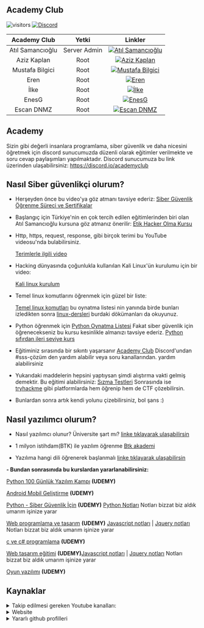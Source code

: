 ## Academy Club

![visitors](https://visitor-badge.laobi.icu/badge?page_id=academyclub.kaynaklar) [![Discord](https://discord.com/api/guilds/835246397137748039/widget.png)](https://discord.io/academyclub)

|Academy Club|Yetki|Linkler|
|:---:|:---:|:---:|
|Atıl Samancıoğlu|Server Admin|[![Atıl Samancıoğlu](https://img.shields.io/badge/AcademyClub-Discord-black)](https://discord.com/users/722134683650883697)|
|Aziz Kaplan|Root|[![Aziz Kaplan](https://img.shields.io/badge/AcademyClub-Discord-red)](https://discord.com/users/782245134062321694)|
|Mustafa Bilgici|Root|[![Mustafa Bilgici](https://img.shields.io/badge/AcademyClub-Discord-red)](https://discord.com/users/519969314359607319)|
|Eren|Root|[![Eren](https://img.shields.io/badge/AcademyClub-Discord-red)](https://discord.com/users/729960681293611009)|
|İlke|Root|[![İlke](https://img.shields.io/badge/AcademyClub-Discord-red)](https://discord.com/users/740638169556451349)|
|EnesG|Root|[![EnesG](https://img.shields.io/badge/AcademyClub-Discord-red)](https://discord.com/users/266982445029654528)|
|Escan DNMZ|Root|[![Escan DNMZ](https://img.shields.io/badge/AcademyClub-Discord-red)](https://discord.com/users/266982445029654528)|



## Academy
Sizin gibi değerli insanlara programlama, siber güvenlik ve daha nicesini öğretmek için discord sunucumuzda düzenli olarak eğitimler verilmekte ve soru cevap paylaşımları yapılmaktadır. Discord sunucumuza bu link üzerinden ulaşabilirsiniz: https://discord.io/academyclub


## Nasıl Siber güvenlikçi olurum?

- Herşeyden önce bu video'ya göz atmanı tavsiye ederiz: [Siber Güvenlik Öğrenme Süreci ve Sertifikalar](https://www.youtube.com/watch?v=cCqZBBZUkYs)

- Başlangıç için Türkiye'nin en çok tercih edilen eğitimlerinden biri olan Atıl Samancıoğlu kursuna göz atmanız önerilir: [Etik Hacker Olma Kursu](https://www.udemy.com/course/etik-hacker-olma-kursu/)

- Http, https, request, response, gibi birçok terimi bu YouTube videosu'nda bulabilirsiniz.

    [Terimlerle ilgili video](https://www.youtube.com/watch?v=PD8r9ISYgQo)
        
- Hacking dünyasında çoğunlukla kullanılan Kali Linux'ün kurulumu için bir video:

    [Kali linux kurulum](https://www.youtube.com/watch?v=m1Um-lSr50k&t=53s)
    
- Temel linux komutlarını öğrenmek için güzel bir liste:

    [Temel linux komutları](https://www.youtube.com/watch?v=Npj7TDi2XSA&list=PLPa55dyKM2F2qm1AlNjld8cl2akV2FLyh) bu oynatma listesi nin yanında birde bunları izledikten sonra [linux-dersleri](https://linux-dersleri.github.io/) burdaki dökümanları da okuyunuz.

- Python öğrenmek için [Python Oynatma Listesi](https://www.youtube.com/playlist?list=PLzIWkToFwqHRZWCI_helg4PeN184yTbYS) Fakat siber güvenlik için öğrenecekseniz bu kursu kesinlikle almanızı tavsiye ederiz. [Python sıfırdan ileri seviye kurs](https://www.udemy.com/course/python-sifirdan-ileri-seviyeye/) 

- Eğitiminiz sırasında bir sıkıntı yaşarsanır [Academy Club](https://discord.io/academyclub) Discord'undan #sss-çözüm den yardım alabilir veya soru kanallarından. 
yardım alabilirsiniz

- Yukarıdaki maddelerin hepsini yaptıysan şimdi alıştırma vakti gelmiş demektir. Bu eğitimi alabilirsiniz: [Sızma Testleri](https://www.udemy.com/course/sizma-testleri/learn/) Sonrasında ise [tryhackme](https://tryhackme.com/) gibi platformlarda hem öğrenip hem de CTF çözebilirsin.

- Bunlardan sonra artık kendi yolunu çizebilirsiniz, bol şans :)

## Nasıl yazılımcı olurum?

- Nasıl yazılımcı olunur? Üniversite şart mı? [linke tıklayarak ulaşabilirsin](https://www.youtube.com/watch?v=ZFtspEAj6-U)

- 1 milyon istihdam(BTK) ile yazılım öğrenme [Btk akademi](https://www.youtube.com/watch?v=F1JaZ_zADdg&t=475s)
 
- Yazılıma hangi dili öğrenerek başlanmalı [linke tıklayarak ulaşabilirsin](https://www.youtube.com/watch?v=YHYtyXv1bh4)

**- Bundan sonrasınıda bu kurslardan yararlanabilirsiniz:**

[Python 100 Günlük Yazılım Kampı](https://www.udemy.com/course/python-100-gunluk-yazilim-kampi/?referralCode=03B089E9BDBBF10EF56E) **(UDEMY)**

[Android Mobil Geliştirme](https://www.udemy.com/course/android-o-mobil-uygulama-dersi-kotlin-java/) **(UDEMY)**
 
[Python - Siber Güvenlik İçin](https://www.udemy.com/course/python-sifirdan-ileri-seviyeye/) **(UDEMY)** [Python Notları](https://github.com/Escan-DNMZ/Python-syntax) Notları bizzat biz aldık umarım işinize yarar

[Web programlama ve tasarım](https://www.udemy.com/course/komple-web-developer-kursu/) **(UDEMY)** [Javascript notları](https://github.com/Escan-DNMZ/javascript-syntax) | [Jquery notları](https://github.com/Escan-DNMZ/jquery-syntax) Notları bizzat biz aldık umarım işinize yarar

[c ve c# programlama](https://www.udemy.com/course/yazilimci-olma-kursu/) **(UDEMY)** 

[Web tasarım eğitimi](https://www.udemy.com/course/sifirdanhtmlcss/) **(UDEMY)**[Javascript notları](https://github.com/Escan-DNMZ/javascript-syntax) | [Jquery notları](https://github.com/Escan-DNMZ/jquery-syntax) Notları bizzat biz aldık umarım işinize yarar

[Oyun yazılımı](https://www.udemy.com/course/unity-egitim-seti/) **(UDEMY)**


## Kaynaklar
<details>
<summary>Takip edilmesi gereken Youtube kanalları:</summary>

### Siber güvenlik
- [Atıl Samancıoğlu](https://www.youtube.com/channel/UCnmAu7FF7LeoyTozrMVtTxQ)
- [Can Değer](https://www.youtube.com/user/theblaxx)
- [Mehmet D. INCE](https://www.youtube.com/channel/UClis21-nGFunHa9agc7Md_Q)
- [Siber Kampüs](https://www.youtube.com/channel/UCfvjRxayLujZbc_JWTYhbMg)
- [Gökhan Bekşen](https://www.youtube.com/user/gokaybeksen)
- [Türkiye Siber Güvenlik Kümelenmesi](https://www.youtube.com/channel/UCHxw8GMMg62MXepyA-0wtDw)
- [Gökhan Muherremoğlu](https://www.youtube.com/channel/UCK1Eb19myZZZp21laMcmoJg)

<details>
<summary>İngilizce siber güvenlikle ilgili youtube kanalları:</summary>

- [John Hammond](https://www.youtube.com/user/RootOfTheNull)
- [David Bombal](https://www.youtube.com/channel/UCP7WmQ_U4GB3K51Od9QvM0w)
- [Bugcrowd](https://www.youtube.com/channel/UCo1NHk_bgbAbDBc4JinrXww)
- [HackerOne](https://www.youtube.com/channel/UCsgzmECky2Q9lQMWzDwMhYw)
- [HackerSploit](https://www.youtube.com/channel/UC0ZTPkdxlAKf-V33tqXwi3Q)
- [The Cyber Mentor](https://www.youtube.com/channel/UC0ArlFuFYMpEewyRBzdLHiw)
- [IppSec](https://www.youtube.com/channel/UCa6eh7gCkpPo5XXUDfygQQA)
- [Null Byte](https://www.youtube.com/channel/UCgTNupxATBfWmfehv21ym-g)
- [LiveOverflow](https://www.youtube.com/channel/UClcE-kVhqyiHCcjYwcpfj9w)
- [Hak5](https://www.youtube.com/user/Hak5Darren)
</details>

 
### Programlama

- [Atıl Samancıoğlu](https://www.youtube.com/channel/UCnmAu7FF7LeoyTozrMVtTxQ)
- [Sadık Turan](https://www.youtube.com/user/sadikturan41)
- [Selman Kahya](https://www.youtube.com/channel/UC9Z-Gc_BkYuW75jKcTJICJA)
- [Mert Mekatronik](https://www.youtube.com/channel/UCqMYDjUgPT1Ad-LBQaTtyXA)
- [Yazılım Bilimi](https://www.youtube.com/channel/UCZNZj3mkdCGJfCoKyl4bSYQ)
- [Selman Kahya | Teknik](https://www.youtube.com/channel/UCmp2rZ-cJJ_TQupBzzR7LdA)
- [SendeKodYaz](https://www.youtube.com/channel/UCjUd1-9iNjTQhnz06Gdf1rA)
- [Murat Yücedağ](https://www.youtube.com/channel/UCbkbOlw8snP93RJ2BhH44Qw)
- [Emircan Dalman](https://www.youtube.com/channel/UCelXax_n37HQmaiCUSMa-HA/videos)
- [Engin Demiroğlu](https://www.youtube.com/channel/UCRjiquPh4mjPNoOV9eCilXQ)
- [tekno date](https://www.youtube.com/channel/UCk2NW1-7Jzm55FP2v3pVn-Q)
</details>

<details>
<summary>Website</summary>

#### Kurslar için websiteler:
- https://www.udemy.com/
- https://www.btkakademi.gov.tr/
- https://www.youtube.com/

#### Yazılımcıların çok sık kullandığı siteler

https://www.w3schools.com/

https://getbootstrap.com/

https://github.com/

https://devdocs.io/

https://codepen.io/trending
</details>

<details>
    <summary>Yararlı github profilleri</summary>
  
  [Atıl samancıoğlu](https://github.com/atilsamancioglu) (Udemy deki ve btk daki eğitimleri hakkında ders notları vb.)
    
  [Can değer](https://github.com/LuNiZz/siber-guvenlik-sss) (Siber güvenlik alanında detaylı bilgiler)
        
  [Mehmet D.Ince](https://github.com/mdisec/mdisec-twitch-yayinlari) (Twitch yayınlarında verdiği eğitim ve bilgilerin oynatma listeleri)
    
  [Escan DNMZ](https://github.com/Escan-DNMZ) (javascript syntax ve .Net Core gibi ders notlarını paylaşıyor)
</details>
